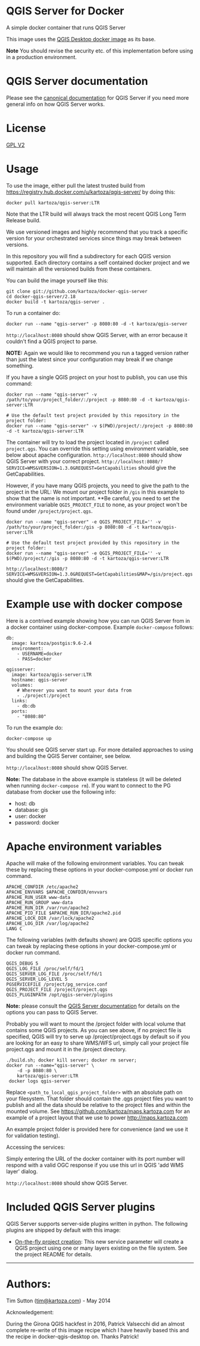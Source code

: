 QGIS Server for Docker
========================

A simple docker container that runs QGIS Server

This image uses the [QGIS Desktop docker image](https://github.com/kartoza/docker-qgis-desktop) as its base.

**Note** You should revise the security
etc. of this implementation before using in a production environment.

# QGIS Server documentation

Please see the [canonical documentation](
http://docs.qgis.org/2.18/en/docs/user_manual/working_with_ogc/ogc_server_support.html)
for QGIS Server if you need more general info on how QGIS Server works.


# License

[GPL V2](http://www.gnu.org/licenses/old-licenses/gpl-2.0.html)


# Usage

To use the image, either pull the latest trusted build from
https://registry.hub.docker.com/u/kartoza/qgis-server/ by doing this:

```
docker pull kartoza/qgis-server:LTR
```

Note that the LTR build will always track the most recent QGIS Long
Term Release build.

We use versioned images and highly recommend that you track a specific
version for your orchestrated services since things may break between
versions.

In this repository you will find a subdirectory for each QGIS version
supported. Each directory contains a self contained docker project
and we will maintain all the versioned builds from these containers.

You can build the image yourself like this:

```
git clone git://github.com/kartoza/docker-qgis-server
cd docker-qgis-server/2.18
docker build -t kartoza/qgis-server .
```

To run a container do:

```
docker run --name "qgis-server" -p 8080:80 -d -t kartoza/qgis-server
```

`http://localhost:8080` should show QGIS Server, with an error because it 
couldn't find a QGIS project to parse.

**NOTE:** Again we would like to recommend you run a tagged version rather
than just the latest since your configuration may break if we change something.

If you have a single QGIS project on your host to publish, you can use this command:
```
docker run --name "qgis-server" -v /path/to/your/project_folder/:/project -p 8080:80 -d -t kartoza/qgis-server:LTR

# Use the default test project provided by this repository in the project folder:
docker run --name "qgis-server" -v $(PWD)/project/:/project -p 8080:80 -d -t kartoza/qgis-server:LTR
```
The container will try to load the project located in `/project` called `project.qgs`.
You can override this setting using environment variable, see below about apache configuration.
`http://localhost:8080` should show QGIS Server with your correct project.
`http://localhost:8080/?SERVICE=WMS&VERSION=1.3.0&REQUEST=GetCapabilities` should give the GetCapabilities.

However, if you have many QGIS projects, you need to give the path to the project in the URL:
We mount our project folder in `/gis` in this example to show that the name is not important.
**Be careful, you need to set the environment variable `QGIS_PROJECT_FILE` to none,
as your project won't be found under `/project/project.qgs`.
```
docker run --name "qgis-server" -e QGIS_PROJECT_FILE='' -v /path/to/your/project_folder:/gis -p 8080:80 -d -t kartoza/qgis-server:LTR

# Use the default test project provided by this repository in the project folder:
docker run --name "qgis-server" -e QGIS_PROJECT_FILE='' -v $(PWD)/project/:/gis -p 8080:80 -d -t kartoza/qgis-server:LTR
```
`http://localhost:8080/?SERVICE=WMS&VERSION=1.3.0&REQUEST=GetCapabilities&MAP=/gis/project.qgs` should give the GetCapabilities.


# Example use with docker compose

Here is a contrived example showing how you can run QGIS Server
from in a docker container using docker-compose. Example ``docker-compose`` follows:

```
db:
  image: kartoza/postgis:9.6-2.4
  environment:
    - USERNAME=docker
    - PASS=docker

qgisserver:
  image: kartoza/qgis-server:LTR
  hostname: qgis-server
  volumes:
    # Wherever you want to mount your data from
    - ./project:/project
  links:
    - db:db
  ports:
    - "8080:80"
```

To run the example do:

```
docker-compose up
```

You should see QGIS server start up. For more detailed approaches
to using and building the QGIS Server container, see below.

`http://localhost:8080` should show QGIS Server.

**Note:** The database in the above example is stateless (it will be deleted when
running ``docker-compose rm``). If you want to connect to the PG database from docker
use the following info:

* host: db
* database: gis
* user: docker
* password: docker



Apache environment variables
============================

Apache will make of the following environment variables. You can
tweak these by replacing these options in your docker-compose.yml
or docker run command.

```
APACHE_CONFDIR /etc/apache2
APACHE_ENVVARS $APACHE_CONFDIR/envvars
APACHE_RUN_USER www-data
APACHE_RUN_GROUP www-data
APACHE_RUN_DIR /var/run/apache2
APACHE_PID_FILE $APACHE_RUN_DIR/apache2.pid
APACHE_LOCK_DIR /var/lock/apache2
APACHE_LOG_DIR /var/log/apache2
LANG C
```

The following variables (with defaults shown) are QGIS specific
options you can tweak by replacing these options in your docker-compose.yml
or docker run command.

```
QGIS_DEBUG 5
QGIS_LOG_FILE /proc/self/fd/1
QGIS_SERVER_LOG_FILE /proc/self/fd/1
QGIS_SERVER_LOG_LEVEL 5
PGSERVICEFILE /project/pg_service.conf
QGIS_PROJECT_FILE /project/project.qgs
QGIS_PLUGINPATH /opt/qgis-server/plugins
```

**Note:** please consult the [QGIS Server documentation](https://docs.qgis.org/2.18/en/docs/user_manual/working_with_ogc/server/config.html) for details on the options you 
can pass to QGIS Server.

Probably you will want to mount the /project folder with local volume
that contains some QGIS projects. As you can see above, if no project
file is specified, QGIS will try to serve up /project/project.qgs by
default so if you are looking for an easy to share WMS/WFS url, simply
call your project file project.qgs and mount it in the /project
directory.

```
./build.sh; docker kill server; docker rm server;
docker run --name="qgis-server" \
    -d -p 8080:80 \
    kartoza/qgis-server:LTR
 docker logs qgis-server
```

Replace ``<path_to_local_qgis_project_folder>`` with an absolute path on your
filesystem. That folder should contain the .qgs project files you want to
publish and all the data should be relative to the project files and within the
mounted volume. See https://github.com/kartoza/maps.kartoza.com for an example
of a project layout that we use to power http://maps.kartoza.com

An example project folder is provided here for convenience (and we
use it for validation testing).

Accessing the services:

Simply entering the URL of the docker container with its port number
will respond with a valid OGC response if you use this url in QGIS
'add WMS layer' dialog.

`http://localhost:8080` should show QGIS Server.


# Included QGIS Server plugins

QGIS Server supports server-side plugins written in python. The following plugins are shipped by default with this image:

* [On-the-fly project creation](https://github.com/kartoza/otf-project): This new service parameter will create a QGIS project using one or many layers existing on the file system. See the project README for details.

-----------

# Authors:

Tim Sutton (tim@kartoza.com) - May 2014

Acknowledgement:

During the Girona QGIS hackfest in 2016, Patrick Valsecchi did an
almost complete re-write of this image recipe which I have heavily
based this and the recipe in docker-qgis-desktop on. Thanks Patrick!
